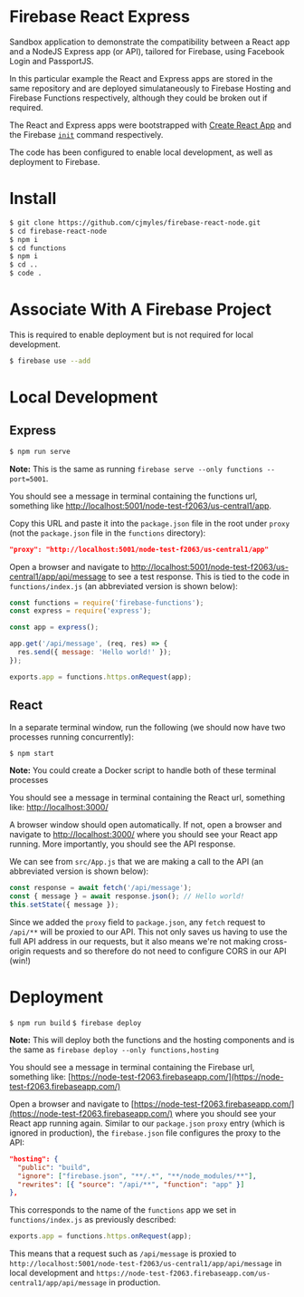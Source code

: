 # Firebase React Express

Sandbox application to demonstrate the compatibility between a React app and a NodeJS Express app (or API), tailored for Firebase, using Facebook Login and PassportJS.

In this particular example the React and Express apps are stored in the same repository and are deployed simulataneously to Firebase Hosting and Firebase Functions respectively, although they could be broken out if required.

The React and Express apps were bootstrapped with [Create React App](https://github.com/facebook/create-react-app) and the Firebase [`init`](https://www.youtube.com/watch?v=LOeioOKUKI8&vl=en) command respectively.

The code has been configured to enable local development, as well as deployment to Firebase.

# Install

```bash
$ git clone https://github.com/cjmyles/firebase-react-node.git
$ cd firebase-react-node
$ npm i
$ cd functions
$ npm i
$ cd ..
$ code .
```

# Associate With A Firebase Project

This is required to enable deployment but is not required for local development.

```bash
$ firebase use --add
```

# Local Development

## Express

```bash
$ npm run serve
```

**Note:** This is the same as running `firebase serve --only functions --port=5001`.

You should see a message in terminal containing the functions url, something like [http://localhost:5001/node-test-f2063/us-central1/app](http://localhost:5001/node-test-f2063/us-central1/app).

Copy this URL and paste it into the `package.json` file in the root under `proxy` (not the `package.json` file in the `functions` directory):

```json
"proxy": "http://localhost:5001/node-test-f2063/us-central1/app"
```

Open a browser and navigate to [http://localhost:5001/node-test-f2063/us-central1/app/api/message](http://localhost:5001/node-test-f2063/us-central1/app/api/message) to see a test response. This is tied to the code in `functions/index.js` (an abbreviated version is shown below):

```js
const functions = require('firebase-functions');
const express = require('express');

const app = express();

app.get('/api/message', (req, res) => {
  res.send({ message: 'Hello world!' });
});

exports.app = functions.https.onRequest(app);
```

## React

In a separate terminal window, run the following (we should now have two processes running concurrently):

```bash
$ npm start
```

**Note:** You could create a Docker script to handle both of these terminal processes

You should see a message in terminal containing the React url, something like: [http://localhost:3000/](http://localhost:3000/)

A browser window should open automatically. If not, open a browser and navigate to [http://localhost:3000/](http://localhost:3000/) where you should see your React app running. More importantly, you should see the API response.

We can see from `src/App.js` that we are making a call to the API (an abbreviated version is shown below):

```js
const response = await fetch('/api/message');
const { message } = await response.json(); // Hello world!
this.setState({ message });
```

Since we added the `proxy` field to `package.json`, any `fetch` request to `/api/**` will be proxied to our API. This not only saves us having to use the full API address in our requests, but it also means we're not making cross-origin requests and so therefore do not need to configure CORS in our API (win!)

# Deployment

`$ npm run build`
`$ firebase deploy`

**Note:** This will deploy both the functions and the hosting components and is the same as `firebase deploy --only functions,hosting`

You should see a message in terminal containing the Firebase url, something like: [https://node-test-f2063.firebaseapp.com/](https://node-test-f2063.firebaseapp.com/)

Open a browser and navigate to [https://node-test-f2063.firebaseapp.com/](https://node-test-f2063.firebaseapp.com/) where you should see your React app running again. Similar to our `package.json` `proxy` entry (which is ignored in production), the `firebase.json` file configures the proxy to the API:

```json
"hosting": {
  "public": "build",
  "ignore": ["firebase.json", "**/.*", "**/node_modules/**"],
  "rewrites": [{ "source": "/api/**", "function": "app" }]
},
```

This corresponds to the name of the `functions` app we set in `functions/index.js` as previously described:

```js
exports.app = functions.https.onRequest(app);
```

This means that a request such as `/api/message` is proxied to `http://localhost:5001/node-test-f2063/us-central1/app/api/message` in local development and `https://node-test-f2063.firebaseapp.com/us-central1/app/api/message` in production.
